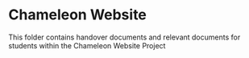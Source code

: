 # Chameleon Website

This folder contains handover documents and relevant documents for students within the Chameleon Website Project 
